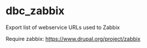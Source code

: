 # dbc_zabbix
Export list of webservice URLs used to Zabbix

Require zabbix: https://www.drupal.org/project/zabbix
